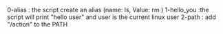0-alias : the script create an alias (name: ls, Value: rm )
1-hello_you :the script will print "hello user" and user is the current linux user
2-path : add "/action" to the PATH
